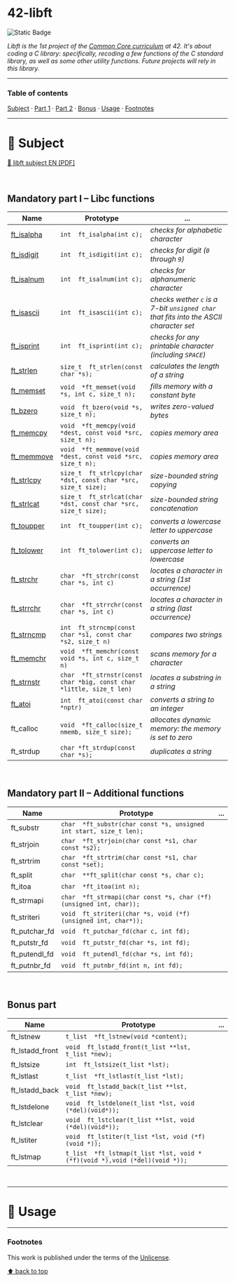 # 42-libft
![Static Badge](https://img.shields.io/badge/42%20School-Rank%200-%2315bbbb)

_Libft is the 1st project of the [Common Core curriculum](https://42.fr/en/the-program/software-engineer-degree/) at 42. It's about coding a C library: specifically, recoding a few functions of the C standard library, as well as some other utility functions. Future projects will rely in this library._
___


### Table of contents
[Subject](#book-subject) · [Part 1](#mandatory-part-i--libc-functions) · [Part 2](#mandatory-part-ii--additional-functions) · [Bonus](#bonus-part) · [Usage](#compass-usage) · [Footnotes](#footnotes)

___
# :book: Subject
[:page_facing_up: libft subject EN [PDF]](https://github.com/teresa-chow/42-libft/files/13047809/en_libft_2023.pdf)

</br>

## Mandatory part I – Libc functions
Name | Prototype | ...
--|--|--
[ft_isalpha](https://github.com/teresa-chow/42-libft/blob/main/ft_isalpha.c) | `int  ft_isalpha(int c);` | _checks for alphabetic character_
[ft_isdigit](https://github.com/teresa-chow/42-libft/blob/main/ft_isdigit.c) | `int  ft_isdigit(int c);` | _checks for digit (`0` through `9`)_
[ft_isalnum](https://github.com/teresa-chow/42-libft/blob/main/ft_isalnum.c) | `int  ft_isalnum(int c);` | _checks for alphanumeric character_
[ft_isascii](https://github.com/teresa-chow/42-libft/blob/main/ft_isascii.c) | `int  ft_isascii(int c);` | _checks wether `c` is a 7-bit `unsigned char` that fits into the ASCII character set_
[ft_isprint](https://github.com/teresa-chow/42-libft/blob/main/ft_isprint.c) | `int  ft_isprint(int c);` | _checks for any printable character (including `SPACE`)_
[ft_strlen](https://github.com/teresa-chow/42-libft/blob/main/ft_strlen.c) | `size_t  ft_strlen(const char *s);` | _calculates the length of a string_
[ft_memset](https://github.com/teresa-chow/42-libft/blob/main/ft_memset.c) | `void  *ft_memset(void *s, int c, size_t n);` | _fills memory with a constant byte_
[ft_bzero](https://github.com/teresa-chow/42-libft/blob/main/ft_bzero.c) | `void  ft_bzero(void *s, size_t n);` | _writes zero-valued bytes_
[ft_memcpy](https://github.com/teresa-chow/42-libft/blob/main/ft_memcpy.c) | `void  *ft_memcpy(void *dest, const void *src, size_t n);` | _copies memory area_
[ft_memmove](https://github.com/teresa-chow/42-libft/blob/main/ft_memmove.c) | `void  *ft_memmove(void *dest, const void *src, size_t n);` | _copies memory area_
[ft_strlcpy](https://github.com/teresa-chow/42-libft/blob/main/ft_strlcpy.c) | `size_t  ft_strlcpy(char *dst, const char *src, size_t size);` | _size-bounded string copying_
[ft_strlcat](https://github.com/teresa-chow/42-libft/blob/main/ft_strlcat.c) | `size_t  ft_strlcat(char *dst, const char *src, size_t size);` | _size-bounded string concatenation_
[ft_toupper](https://github.com/teresa-chow/42-libft/blob/main/ft_toupper.c) | `int  ft_toupper(int c);` | _converts a lowercase letter to uppercase_
[ft_tolower](https://github.com/teresa-chow/42-libft/blob/main/ft_tolower.c) | `int  ft_tolower(int c);` | _converts an uppercase letter to lowercase_
[ft_strchr](https://github.com/teresa-chow/42-libft/blob/main/ft_strchr.c) | `char  *ft_strchr(const char *s, int c)` | _locates a character in a string (1st occurrence)_
[ft_strrchr](https://github.com/teresa-chow/42-libft/blob/main/ft_strrchr.c) | `char  *ft_strrchr(const char *s, int c)` | _locates a character in a string (last occurrence)_
[ft_strncmp](https://github.com/teresa-chow/42-libft/blob/main/ft_strncmp.c) | `int  ft_strncmp(const char *s1, const char *s2, size_t n)` | _compares two strings_
[ft_memchr](https://github.com/teresa-chow/42-libft/blob/main/ft_memchr.c) | `void  *ft_memchr(const void *s, int c, size_t n)` | _scans memory for a character_
[ft_strnstr](https://github.com/teresa-chow/42-libft/blob/main/ft_strnstr.c) | `char  *ft_strnstr(const char *big, const char *little, size_t len)` | _locates a substring in a string_
[ft_atoi](https://github.com/teresa-chow/42-libft/blob/main/ft_atoi.c) | `int  ft_atoi(const char *nptr)` | _converts a string to an integer_
ft_calloc | `void  *ft_calloc(size_t nmemb, size_t size);` | _allocates dynamic memory: the memory is set to zero_
ft_strdup | `char *ft_strdup(const char *s);` | _duplicates a string_

</br>

## Mandatory part II – Additional functions
Name | Prototype | ...
--|--|--
ft_substr | `char  *ft_substr(char const *s, unsigned int start, size_t len);` |
ft_strjoin | `char  *ft_strjoin(char const *s1, char const *s2);` |
ft_strtrim | `char  *ft_strtrim(char const *s1, char const *set);` |
ft_split | `char  **ft_split(char const *s, char c);` |
ft_itoa | `char  *ft_itoa(int n);` |
ft_strmapi | `char  *ft_strmapi(char const *s, char (*f)(unsigned int, char));` |
ft_striteri | `void  ft_striteri(char *s, void (*f)(unsigned int, char*));` |
ft_putchar_fd | `void  ft_putchar_fd(char c, int fd);` |
ft_putstr_fd | `void  ft_putstr_fd(char *s, int fd);` |
ft_putendl_fd | `void  ft_putendl_fd(char *s, int fd);` |
ft_putnbr_fd | `void  ft_putnbr_fd(int n, int fd);` |

</br>

## Bonus part
Name | Prototype | ...
--|--|--
ft_lstnew | `t_list  *ft_lstnew(void *content);` |
ft_lstadd_front | `void  ft_lstadd_front(t_list **lst, t_list *new);` |
ft_lstsize | `int  ft_lstsize(t_list *lst);` |
ft_lstlast | `t_list  *ft_lstlast(t_list *lst);` |
ft_lstadd_back | `void  ft_lstadd_back(t_list **lst, t_list *new);` |
ft_lstdelone | `void  ft_lstdelone(t_list *lst, void (*del)(void*));` |
ft_lstclear | `void  ft_lstclear(t_list **lst, void (*del)(void*));` |
ft_lstiter | `void  ft_lstiter(t_list *lst, void (*f)(void *));` |
ft_lstmap | `t_list  *ft_lstmap(t_list *lst, void *(*f)(void *),void (*del)(void *));` |

</br>

___

# :compass: Usage
___
### Footnotes
This work is published under the terms of the [Unlicense](https://github.com/teresa-chow/42-libft/blob/main/LICENSE).

[⬆ back to top](#42-libft)
